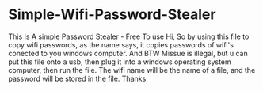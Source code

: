 # Simple-Wifi-Password-Stealer
This Is A simple Password Stealer - Free To use
Hi,
So by using this file to copy wifi passwords, as the name says, it copies passwords of wifi's conected to you windows computer.
And BTW Missue is illegal, but u can put this file onto a usb, then plug it into a windows operating system computer, then run the file.
The wifi name will be the name of a file, and the password will be stored in the file.
Thanks
